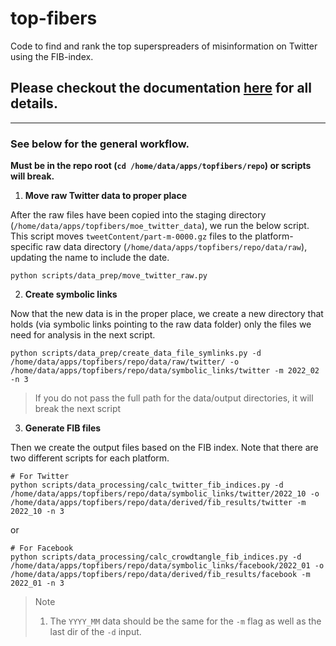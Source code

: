 # top-fibers
Code to find and rank the top superspreaders of misinformation on Twitter using the FIB-index.

## Please checkout the documentation [here](https://www.matthewdeverna.com/top-FIBers/) for all details.

---


### See below for the general workflow.


**Must be in the repo root (`cd /home/data/apps/topfibers/repo`) or scripts will break.**

1. **Move raw Twitter data to proper place**

After the raw files have been copied into the staging directory (`/home/data/apps/topfibers/moe_twitter_data`), we run the below script. This script moves `tweetContent/part-m-0000.gz` files to the platform-specific raw data directory (`/home/data/apps/topfibers/repo/data/raw`), updating the name to include the date.

```shell
python scripts/data_prep/move_twitter_raw.py
```

2. **Create symbolic links**

Now that the new data is in the proper place, we create a new directory that holds (via symbolic links pointing to the raw data folder) only the files we need for analysis in the next script.

```shell
python scripts/data_prep/create_data_file_symlinks.py -d /home/data/apps/topfibers/repo/data/raw/twitter/ -o /home/data/apps/topfibers/repo/data/symbolic_links/twitter -m 2022_02 -n 3
```
> If you do not pass the full path for the data/output directories, it will break the next script

3. **Generate FIB files**

Then we create the output files based on the FIB index. Note that there are two different scripts for each platform.

```shell
# For Twitter
python scripts/data_processing/calc_twitter_fib_indices.py -d /home/data/apps/topfibers/repo/data/symbolic_links/twitter/2022_10 -o /home/data/apps/topfibers/repo/data/derived/fib_results/twitter -m 2022_10 -n 3
```

or

```shell
# For Facebook
python scripts/data_processing/calc_crowdtangle_fib_indices.py -d /home/data/apps/topfibers/repo/data/symbolic_links/facebook/2022_01 -o /home/data/apps/topfibers/repo/data/derived/fib_results/facebook -m 2022_01 -n 3
```

> Note
> 1. The `YYYY_MM` data should be the same for the `-m` flag as well as the last dir of the `-d` input.


